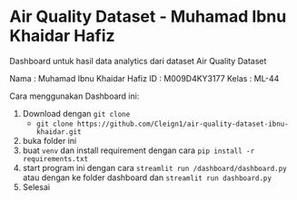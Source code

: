# Air Quality Dataset - Muhamad Ibnu Khaidar Hafiz

Dashboard untuk hasil data analytics dari dataset Air Quality Dataset

Nama    : Muhamad Ibnu Khaidar Hafiz
ID      : M009D4KY3177
Kelas   : ML-44

Cara menggunakan Dashboard ini:
1. Download dengan `git clone`
   - `git clone https://github.com/Cleign1/air-quality-dataset-ibnu-khaidar.git`
2. buka folder ini
3. buat `venv` dan install requirement dengan cara `pip install -r requirements.txt`
4. start program ini dengan cara `streamlit run /dashboard/dashboard.py` atau dengan ke folder dashboard dan `streamlit run dashboard.py`
5. Selesai